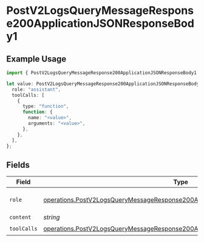 # PostV2LogsQueryMessageResponse200ApplicationJSONResponseBody1

## Example Usage

```typescript
import { PostV2LogsQueryMessageResponse200ApplicationJSONResponseBody1 } from "orq-poc-typescript-multi-env-version/models/operations";

let value: PostV2LogsQueryMessageResponse200ApplicationJSONResponseBody1 = {
  role: "assistant",
  toolCalls: [
    {
      type: "function",
      function: {
        name: "<value>",
        arguments: "<value>",
      },
    },
  ],
};
```

## Fields

| Field                                                                                                                                                                                  | Type                                                                                                                                                                                   | Required                                                                                                                                                                               | Description                                                                                                                                                                            |
| -------------------------------------------------------------------------------------------------------------------------------------------------------------------------------------- | -------------------------------------------------------------------------------------------------------------------------------------------------------------------------------------- | -------------------------------------------------------------------------------------------------------------------------------------------------------------------------------------- | -------------------------------------------------------------------------------------------------------------------------------------------------------------------------------------- |
| `role`                                                                                                                                                                                 | [operations.PostV2LogsQueryMessageResponse200ApplicationJSONResponseBodyItems2Role](../../models/operations/postv2logsquerymessageresponse200applicationjsonresponsebodyitems2role.md) | :heavy_check_mark:                                                                                                                                                                     | The role of the prompt message                                                                                                                                                         |
| `content`                                                                                                                                                                              | *string*                                                                                                                                                                               | :heavy_minus_sign:                                                                                                                                                                     | N/A                                                                                                                                                                                    |
| `toolCalls`                                                                                                                                                                            | [operations.PostV2LogsQueryMessageResponse200ApplicationJSONResponseBodyToolCalls](../../models/operations/postv2logsquerymessageresponse200applicationjsonresponsebodytoolcalls.md)[] | :heavy_check_mark:                                                                                                                                                                     | N/A                                                                                                                                                                                    |